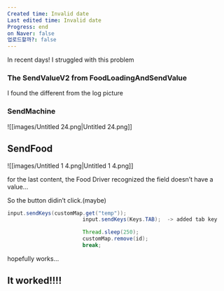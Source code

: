 ```yaml
---
Created time: Invalid date
Last edited time: Invalid date
Progress: end
on Naver: false
업로드할까?: false
---
```

In recent days! I struggled with this problem

### The SendValueV2 from FoodLoadingAndSendValue

  

I found the different from the log picture

  

### SendMachine

![[images/Untitled 24.png|Untitled 24.png]]

  

## SendFood

![[images/Untitled 1 4.png|Untitled 1 4.png]]

  

for the last content, the Food Driver recognized the field doesn’t have a value…

So the button didin’t click.(maybe)

  

```Java
input.sendKeys(customMap.get("temp"));
                        input.sendKeys(Keys.TAB);  -> added tab key

                        Thread.sleep(250);
                        customMap.remove(id);
                        break;
```

hopefully works…

  

  

## It worked!!!!